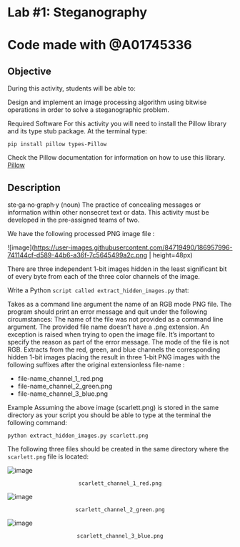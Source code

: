 # Lab #1: Steganography
# Code made with @A01745336


## <b>Objective</b>
During this activity, students will be able to:

Design and implement an image processing algorithm using bitwise operations in order to solve a steganographic problem.

Required Software
For this activity you will need to install the Pillow library and its type stub package. At the terminal type:

`pip install pillow types-Pillow`

Check the Pillow documentation for information on how to use this library.
[Pillow](https://pillow.readthedocs.io/en/stable/)

## Description

ste·ga·no·graph·y (noun)
The practice of concealing messages or information within other nonsecret text or data.
This activity must be developed in the pre-assigned teams of two.

We have the following processed PNG image file :

![image](https://user-images.githubusercontent.com/84719490/186957996-741144cf-d589-44b6-a36f-7c5645499a2c.png | height=48px)


There are three independent 1-bit images hidden in the least significant bit of every byte from each of the three color channels of the image.

Write a Python `script called extract_hidden_images.py` that:

Takes as a command line argument the name of an RGB mode PNG file. The program should print an error message and quit under the following circumstances:
The name of the file was not provided as a command line argument.
The provided file name doesn’t have a .png extension.
An exception is raised when trying to open the image file. It’s important to specify the reason as part of the error message.
The mode of the file is not RGB.
Extracts from the red, green, and blue channels the corresponding hidden 1-bit images placing the result in three 1-bit PNG images with the following suffixes after the original extensionless file-name :
- file-name_channel_1_red.png
- file-name_channel_2_green.png
- file-name_channel_3_blue.png

Example
Assuming the above image (scarlett.png) is stored in the same directory as your script you should be able to type at the terminal the following command:

`python extract_hidden_images.py scarlett.png`

The following three files should be created in the same directory where the `scarlett.png` file is located:

![image](https://user-images.githubusercontent.com/84719490/186956021-2faf5b7b-7cee-4d03-8174-205f531a3e16.png) <p align="center"> `scarlett_channel_1_red.png` </p>

![image](https://user-images.githubusercontent.com/84719490/186956099-c76cd335-b4d7-4279-96b0-0410ea86405d.png) <p align="center"> `scarlett_channel_2_green.png` </p>

![image](https://user-images.githubusercontent.com/84719490/186956157-7e191560-f66c-4139-8b9f-0a08bb3dfce4.png) <p align="center">`scarlett_channel_3_blue.png` </p>


